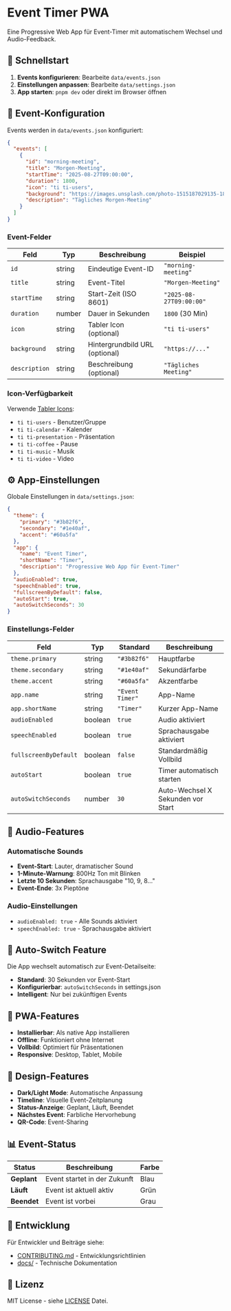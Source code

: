 # Event Timer PWA

Eine Progressive Web App für Event-Timer mit automatischem Wechsel und Audio-Feedback.

## 🚀 Schnellstart

1. **Events konfigurieren**: Bearbeite `data/events.json`
2. **Einstellungen anpassen**: Bearbeite `data/settings.json`
3. **App starten**: `pnpm dev` oder direkt im Browser öffnen

## 📝 Event-Konfiguration

Events werden in `data/events.json` konfiguriert:

```json
{
  "events": [
    {
      "id": "morning-meeting",
      "title": "Morgen-Meeting",
      "startTime": "2025-08-27T09:00:00",
      "duration": 1800,
      "icon": "ti ti-users",
      "background": "https://images.unsplash.com/photo-1515187029135-18ee286d815b?w=1920&h=1080&fit=crop",
      "description": "Tägliches Morgen-Meeting"
    }
  ]
}
```

### Event-Felder

| Feld | Typ | Beschreibung | Beispiel |
|------|-----|--------------|----------|
| `id` | string | Eindeutige Event-ID | `"morning-meeting"` |
| `title` | string | Event-Titel | `"Morgen-Meeting"` |
| `startTime` | string | Start-Zeit (ISO 8601) | `"2025-08-27T09:00:00"` |
| `duration` | number | Dauer in Sekunden | `1800` (30 Min) |
| `icon` | string | Tabler Icon (optional) | `"ti ti-users"` |
| `background` | string | Hintergrundbild URL (optional) | `"https://..."` |
| `description` | string | Beschreibung (optional) | `"Tägliches Meeting"` |

### Icon-Verfügbarkeit

Verwende [Tabler Icons](https://tabler-icons.io/):
- `ti ti-users` - Benutzer/Gruppe
- `ti ti-calendar` - Kalender
- `ti ti-presentation` - Präsentation
- `ti ti-coffee` - Pause
- `ti ti-music` - Musik
- `ti ti-video` - Video

## ⚙️ App-Einstellungen

Globale Einstellungen in `data/settings.json`:

```json
{
  "theme": {
    "primary": "#3b82f6",
    "secondary": "#1e40af",
    "accent": "#60a5fa"
  },
  "app": {
    "name": "Event Timer",
    "shortName": "Timer",
    "description": "Progressive Web App für Event-Timer"
  },
  "audioEnabled": true,
  "speechEnabled": true,
  "fullscreenByDefault": false,
  "autoStart": true,
  "autoSwitchSeconds": 30
}
```

### Einstellungs-Felder

| Feld | Typ | Standard | Beschreibung |
|------|-----|----------|--------------|
| `theme.primary` | string | `"#3b82f6"` | Hauptfarbe |
| `theme.secondary` | string | `"#1e40af"` | Sekundärfarbe |
| `theme.accent` | string | `"#60a5fa"` | Akzentfarbe |
| `app.name` | string | `"Event Timer"` | App-Name |
| `app.shortName` | string | `"Timer"` | Kurzer App-Name |
| `audioEnabled` | boolean | `true` | Audio aktiviert |
| `speechEnabled` | boolean | `true` | Sprachausgabe aktiviert |
| `fullscreenByDefault` | boolean | `false` | Standardmäßig Vollbild |
| `autoStart` | boolean | `true` | Timer automatisch starten |
| `autoSwitchSeconds` | number | `30` | Auto-Wechsel X Sekunden vor Start |

## 🎵 Audio-Features

### Automatische Sounds
- **Event-Start**: Lauter, dramatischer Sound
- **1-Minute-Warnung**: 800Hz Ton mit Blinken
- **Letzte 10 Sekunden**: Sprachausgabe "10, 9, 8..."
- **Event-Ende**: 3x Pieptöne

### Audio-Einstellungen
- `audioEnabled: true` - Alle Sounds aktiviert
- `speechEnabled: true` - Sprachausgabe aktiviert

## 🔄 Auto-Switch Feature

Die App wechselt automatisch zur Event-Detailseite:
- **Standard**: 30 Sekunden vor Event-Start
- **Konfigurierbar**: `autoSwitchSeconds` in settings.json
- **Intelligent**: Nur bei zukünftigen Events

## 📱 PWA-Features

- **Installierbar**: Als native App installieren
- **Offline**: Funktioniert ohne Internet
- **Vollbild**: Optimiert für Präsentationen
- **Responsive**: Desktop, Tablet, Mobile

## 🎨 Design-Features

- **Dark/Light Mode**: Automatische Anpassung
- **Timeline**: Visuelle Event-Zeitplanung
- **Status-Anzeige**: Geplant, Läuft, Beendet
- **Nächstes Event**: Farbliche Hervorhebung
- **QR-Code**: Event-Sharing

## 📊 Event-Status

| Status | Beschreibung | Farbe |
|--------|--------------|-------|
| **Geplant** | Event startet in der Zukunft | Blau |
| **Läuft** | Event ist aktuell aktiv | Grün |
| **Beendet** | Event ist vorbei | Grau |

## 🔧 Entwicklung

Für Entwickler und Beiträge siehe:
- [CONTRIBUTING.md](CONTRIBUTING.md) - Entwicklungsrichtlinien
- [docs/](docs/) - Technische Dokumentation

## 📄 Lizenz

MIT License - siehe [LICENSE](LICENSE) Datei.
